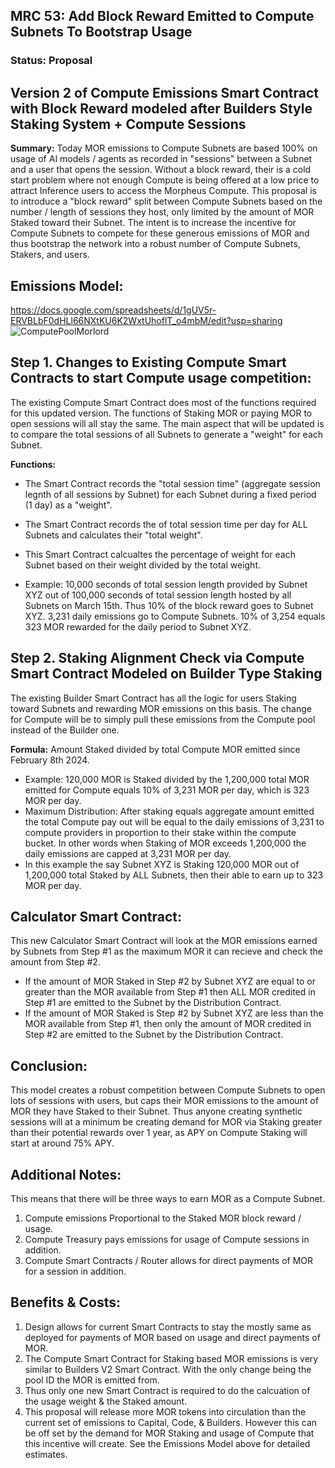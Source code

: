 ## MRC 53: Add Block Reward Emitted to Compute Subnets To Bootstrap Usage

### Status: **Proposal**

## Version 2 of Compute Emissions Smart Contract with Block Reward modeled after Builders Style Staking System + Compute Sessions
**Summary:** 
Today MOR emissions to Compute Subnets are based 100% on usage of AI models / agents as recorded in "sessions" between a Subnet and a user that opens the session. Without a block reward, their is a cold start problem where not enough Compute is being offered at a low price to attract Inference users to access the Morpheus Compute. This proposal is to introduce a "block reward" split between Compute Subnets based on the number / length of sessions they host, only limited by the amount of MOR Staked toward their Subnet. The intent is to increase the incentive for Compute Subnets to compete for these generous emissions of MOR and thus bootstrap the network into a robust number of Compute Subnets, Stakers, and users.

## Emissions Model: 
https://docs.google.com/spreadsheets/d/1gUV5r-ERVBLbF0dHLl66NXtKU6K2WxtUhoflT_o4mbM/edit?usp=sharing
![ComputePoolMorlord](https://github.com/user-attachments/assets/61c5782f-d9df-49c2-a22f-d7b103cb2923)

## Step 1. Changes to Existing Compute Smart Contracts to start Compute usage competition:
The existing Compute Smart Contract does most of the functions required for this updated version. The functions of Staking MOR or paying MOR to open sessions will all stay the same. The main aspect that will be updated is to compare the total sessions of all Subnets to generate a "weight" for each Subnet.

**Functions:**
- The Smart Contract records the "total session time" (aggregate session legnth of all sessions by Subnet) for each Subnet during a fixed period (1 day) as a "weight".
- The Smart Contract records the of total session time per day for ALL Subnets and calculates their "total weight".
- This Smart Contract calcualtes the percentage of weight for each Subnet based on their weight divided by the total weight. 

- Example: 10,000 seconds of total session length provided by Subnet XYZ out of 100,000 seconds of total session length hosted by all Subnets on March 15th.
Thus 10% of the block reward goes to Subnet XYZ.
3,231 daily emissions go to Compute Subnets.
10% of 3,254 equals 323 MOR rewarded for the daily period to Subnet XYZ.

## Step 2. Staking Alignment Check via Compute Smart Contract Modeled on Builder Type Staking
The existing Builder Smart Contract has all the logic for users Staking toward Subnets and rewarding MOR emissions on this basis. The change for Compute will be to simply pull these emissions from the Compute pool instead of the Builder one.

**Formula:** Amount Staked divided by total Compute MOR emitted since February 8th 2024.
- Example: 120,000 MOR is Staked divided by the 1,200,000 total MOR emitted for Compute equals 10% of 3,231 MOR per day, which is 323 MOR per day.
- Maximum Distribution: After staking equals aggregate amount emitted the total Compute pay out will be equal to the daily emissions of 3,231 to compute providers in proportion to their stake within the compute bucket. In other words when Staking of MOR exceeds 1,200,000 the daily emissions are capped at 3,231 MOR per day.
- In this example the say Subnet XYZ is Staking 120,000 MOR out of 1,200,000 total Staked by ALL Subnets, then their able to earn up to 323 MOR per day.

## Calculator Smart Contract: 
This new Calculator Smart Contract will look at the MOR emissions earned by Subnets from Step #1 as the maximum MOR it can recieve and check the amount from Step #2.
- If the amount of MOR Staked in Step #2 by Subnet XYZ are equal to or greater than the MOR available from Step #1 then ALL MOR credited in Step #1 are emitted to the Subnet by the Distribution Contract.
- If the amount of MOR Staked is Step #2 by Subnet XYZ are less than the MOR available from Step #1, then only the amount of MOR credited in Step #2 are emitted to the Subnet by the Distribution Contract.

## Conclusion:
This model creates a robust competition between Compute Subnets to open lots of sessions with users, but caps their MOR emissions to the amount of MOR they have Staked to their Subnet. Thus anyone creating synthetic sessions will at a minimum be creating demand for MOR via Staking greater than their potential rewards over 1 year, as APY on Compute Staking will start at around 75% APY.

## Additional Notes:
This means that there will be three ways to earn MOR as a Compute Subnet.
1. Compute emissions Proportional to the Staked MOR block reward / usage.
2. Compute Treasury pays emissions for usage of Compute sessions in addition.
3. Compute Smart Contracts / Router allows for direct payments of MOR for a session in addition.

## Benefits & Costs: 
1. Design allows for current Smart Contracts to stay the mostly same as deployed for payments of MOR based on usage and direct payments of MOR.
2. The Compute Smart Contract for Staking based MOR emissions is very similar to Builders V2 Smart Contract. With the only change being the pool ID the MOR is emitted from.
3. Thus only one new Smart Contract is required to do the calcuation of the usage weight & the Staked amount.
4. This proposal will release more MOR tokens into circulation than the current set of emissions to Capital, Code, & Builders. However this can be off set by the demand for MOR Staking and usage of Compute that this incentive will create. See the Emissions Model above for detailed estimates.
